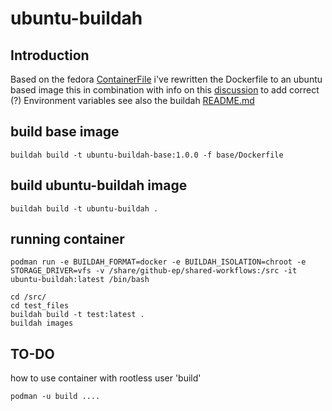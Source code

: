 # ubuntu-buildah

## Introduction
Based on the fedora [ContainerFile](https://github.com/containers/image_build/blob/main/buildah/Containerfile) i've rewritten the Dockerfile to an ubuntu based image
this in combination with info on this [discussion](https://github.com/containers/podman/discussions/18944#discussioncomment-6243939) to add correct (?) Environment variables
see also the buildah [README.md](https://github.com/containers/image_build/tree/main/buildah)

## build base image

```shell
buildah build -t ubuntu-buildah-base:1.0.0 -f base/Dockerfile
```

## build ubuntu-buildah image

```shell
buildah build -t ubuntu-buildah .
```

## running container

```shell
podman run -e BUILDAH_FORMAT=docker -e BUILDAH_ISOLATION=chroot -e STORAGE_DRIVER=vfs -v /share/github-ep/shared-workflows:/src -it ubuntu-buildah:latest /bin/bash
```

```shell
cd /src/
cd test_files 
buildah build -t test:latest .
buildah images
```


## TO-DO

how to use container with rootless user 'build' 

```shell
podman -u build ....
```

